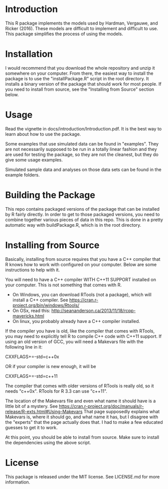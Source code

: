 # Introduction

This R package implements the models used by Hardman, Vergauwe, and Ricker (2016). These models are difficult to implement and difficult to use. This package simplifies the process of using the models.


# Installation

I would recommend that you download the whole repository and unzip it somewhere on your computer. From there, the easiest way to install the package is to use the "installPackage.R" script in the root directory. It installs a binary version of the package that should work for most people. If you need to install from source, see the "Installing from Source" section below.


# Usage

Read the vignette in docs/introduction/Introduction.pdf. It is the best way to learn about how to use the package.

Some examples that use simulated data can be found in "examples". They are not necessarily supposed to be run in a totally linear fashion and they are used for testing the package, so they are not the cleanest, but they do give some usage examples.

Simulated sample data and analyses on those data sets can be found in the example folders.


# Building the Package

This repo contains packaged versions of the package that can be installed by R fairly directly. In order to get to those packaged versions, you need to combine together various pieces of data in this repo. This is done in a pretty automatic way with buildPackage.R, which is in the root directory.


# Installing from Source

Basically, installing from source requires that you have a C++ compiler that R knows how to work with configured on your computer. Below are some instructions to help with it.

You will need to have a C++ compiler WITH C++11 SUPPORT installed on your computer. This is not something that comes with R.
- On Windows, you can download RTools (not a package), which will install a C++ compiler. See https://cran.r-project.org/bin/windows/Rtools/
- On OSx, read this: http://seananderson.ca/2013/11/18/rcpp-mavericks.html
- On linux, you probably already have a C++ compiler installed.

If the compiler you have is old, like the compiler that comes with RTools, 
you may need to explicitly tell R to compile C++ code with C++11 support. 
If using an old version of GCC, you will need a Makevars file with the following line in it:

CXXFLAGS+=-std=c++0x

OR if your compiler is new enough, it will be

CXXFLAGS+=-std=c++11

The compiler that comes with older versions of RTools is really old, so it needs "c++0x". RTools for
R 3.3 can use "c++11".

The location of the Makevars file and even what name it should have is a little bit of a mystery.
See https://cran.r-project.org/doc/manuals/r-release/R-exts.html#Using-Makevars
That page supposedly explains what Makevars is, where it should go, and what name it has,
but I disagree with the "experts" that the page actually does that. I had to make a few educated
guesses to get it to work.

At this point, you should be able to install from source. Make sure to install the dependencies using the above script.



# License

This package is released under the MIT license. See LICENSE.md for more information.

